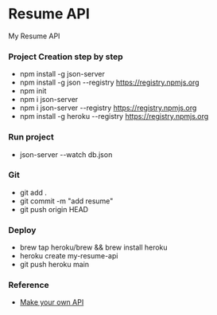 # Resume API
My Resume API

### Project Creation step by step
- npm install -g json-server
- npm install -g json --registry https://registry.npmjs.org
- npm init
- npm i json-server
- npm i json-server --registry https://registry.npmjs.org
- npm install -g heroku --registry https://registry.npmjs.org

### Run project
- json-server --watch db.json

### Git
- git add .
- git commit -m "add resume"
- git push origin HEAD

### Deploy
- brew tap heroku/brew && brew install heroku
- heroku create my-resume-api
- git push heroku main

### Reference
- [Make your own API](https://www.youtube.com/watch?v=FLnxgSZ0DG4)

